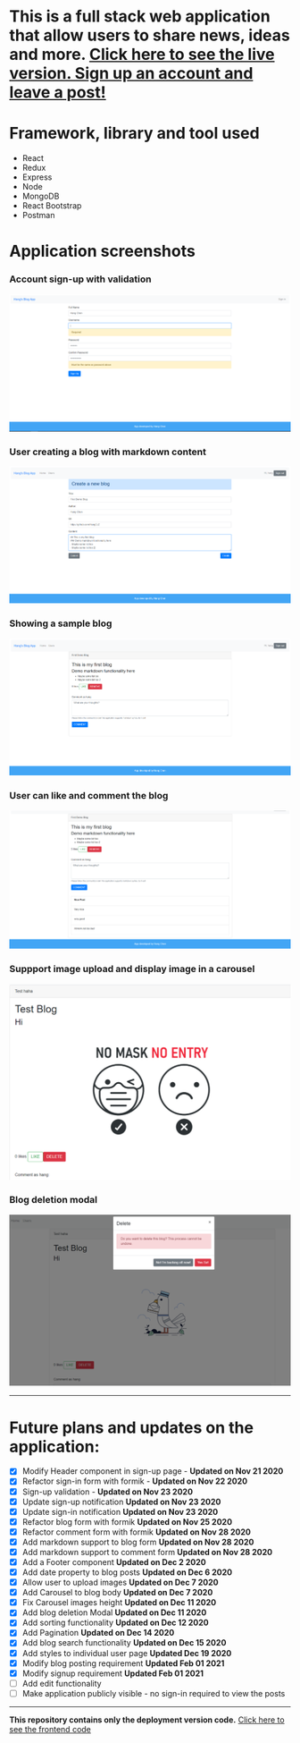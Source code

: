 # This is a full stack web application that allow users to share news, ideas and more. [Click here to see the live version. Sign up an account and leave a post!](https://full-stack-blog-sharing.herokuapp.com/)

# Framework, library and tool used

- React
- Redux
- Express
- Node
- MongoDB
- React Bootstrap
- Postman

# Application screenshots

### Account sign-up with validation

![Image of account sign-up with validation](https://github.com/HangCcZ/App-Screenshots/blob/main/full-stack-blog-site/signup_validate.PNG)

### User creating a blog with markdown content

![Image of creating blog with markdown](https://github.com/HangCcZ/App-Screenshots/blob/main/full-stack-blog-site/blogform.PNG)

### Showing a sample blog

![Image of a blog with markdown](https://github.com/HangCcZ/App-Screenshots/blob/main/full-stack-blog-site/blogItem.PNG)

### User can like and comment the blog

![Image of the blog being liked and commented](https://github.com/HangCcZ/App-Screenshots/blob/main/full-stack-blog-site/blogItem_like_comment.PNG)

### Suppport image upload and display image in a carousel

![Image of a carousel](https://github.com/HangCcZ/App-Screenshots/blob/main/full-stack-blog-site/blogImage_Carousel.PNG)

### Blog deletion modal

![Image of a deletion modal](https://github.com/HangCcZ/App-Screenshots/blob/main/full-stack-blog-site/blog_delete_modal.PNG)

---

# Future plans and updates on the application:

- [x] Modify Header component in sign-up page - **Updated on Nov 21 2020**
- [x] Refactor sign-in form with formik - **Updated on Nov 22 2020**
- [x] Sign-up validation - **Updated on Nov 23 2020**
- [x] Update sign-up notification **Updated on Nov 23 2020**
- [x] Update sign-in notification **Updated on Nov 23 2020**
- [x] Refactor blog form with formik **Updated on Nov 25 2020**
- [x] Refactor comment form with formik **Updated on Nov 28 2020**
- [x] Add markdown support to blog form **Updated on Nov 28 2020**
- [x] Add markdown support to comment form **Updated on Nov 28 2020**
- [x] Add a Footer component **Updated on Dec 2 2020**
- [x] Add date property to blog posts **Updated on Dec 6 2020**
- [x] Allow user to upload images **Updated on Dec 7 2020**
- [x] Add Carousel to blog body **Updated on Dec 7 2020**
- [x] Fix Carousel images height **Updated on Dec 11 2020**
- [x] Add blog deletion Modal **Updated on Dec 11 2020**
- [x] Add sorting functionality **Updated on Dec 12 2020**
- [x] Add Pagination **Updated on Dec 14 2020**
- [x] Add blog search functionality **Updated on Dec 15 2020**
- [x] Add styles to individual user page **Updated Dec 19 2020**
- [x] Modify blog posting requirement **Updated Feb 01 2021**
- [x] Modify signup requirement **Updated Feb 01 2021**
- [ ] Add edit functionality
- [ ] Make application publicly visible - no sign-in required to view the posts

---

**This repository contains only the deployment version code.** [Click here to see the frontend code](https://github.com/HangCcZ/Full-Stack-Blog-Sharing-Frontend)
